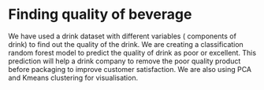 # Finding quality of beverage

We have used a drink dataset with different variables ( components of drink) to find out the quality of the drink. We are creating a classification random forest model to predict the quality of drink as poor or excellent. This prediction will help a drink company to remove the poor quality product before packaging to improve customer satisfaction. We are also using PCA and Kmeans clustering for visualisation.
